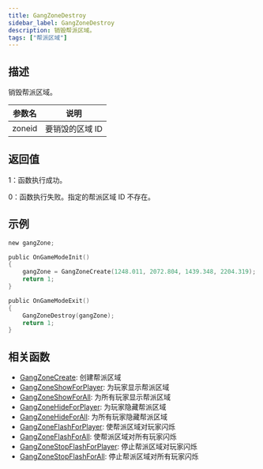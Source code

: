 ```yaml
---
title: GangZoneDestroy
sidebar_label: GangZoneDestroy
description: 销毁帮派区域。
tags: ["帮派区域"]
---
```


## 描述

销毁帮派区域。

| 参数名 | 说明            |
| ------ | --------------- |
| zoneid | 要销毁的区域 ID |

## 返回值

1：函数执行成功。

0：函数执行失败。指定的帮派区域 ID 不存在。

## 示例

```c
new gangZone;

public OnGameModeInit()
{
    gangZone = GangZoneCreate(1248.011, 2072.804, 1439.348, 2204.319);
    return 1;
}

public OnGameModeExit()
{
    GangZoneDestroy(gangZone);
    return 1;
}
```

## 相关函数

- [GangZoneCreate](GangZoneCreate): 创建帮派区域
- [GangZoneShowForPlayer](GangZoneShowForPlayer): 为玩家显示帮派区域
- [GangZoneShowForAll](GangZoneShowForAll): 为所有玩家显示帮派区域
- [GangZoneHideForPlayer](GangZoneHideForPlayer): 为玩家隐藏帮派区域
- [GangZoneHideForAll](GangZoneHideForAll): 为所有玩家隐藏帮派区域
- [GangZoneFlashForPlayer](GangZoneFlashForPlayer): 使帮派区域对玩家闪烁
- [GangZoneFlashForAll](GangZoneFlashForAll): 使帮派区域对所有玩家闪烁
- [GangZoneStopFlashForPlayer](GangZoneStopFlashForPlayer): 停止帮派区域对玩家闪烁
- [GangZoneStopFlashForAll](GangZoneStopFlashForAll): 停止帮派区域对所有玩家闪烁
